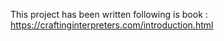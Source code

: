 This project has been written following is book : https://craftinginterpreters.com/introduction.html
